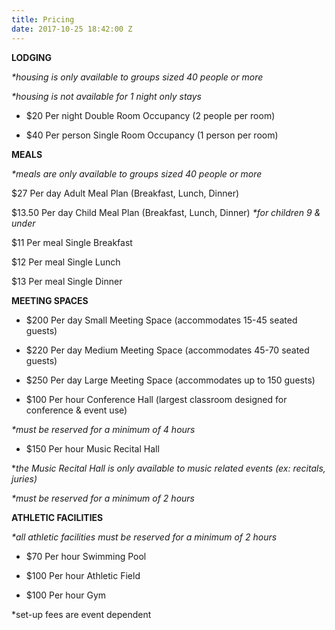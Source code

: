 ```yaml
---
title: Pricing
date: 2017-10-25 18:42:00 Z
---
```



**LODGING**

*\*housing is only available to groups sized 40 people or more*

*\*housing is not available for 1 night only stays*

* $20 Per night Double Room Occupancy (2 people per room)

* $40 Per person Single Room Occupancy (1 person per room)

**MEALS**

*\*meals are only available to groups sized 40 people or more*

\$27 Per day Adult Meal Plan (Breakfast, Lunch, Dinner)

\$13.50 Per day Child Meal Plan (Breakfast, Lunch, Dinner) *\*for children 9 & under*

\$11 Per meal Single Breakfast 

\$12 Per meal Single Lunch

\$13 Per meal Single Dinner

**MEETING SPACES**

* $200 Per day Small Meeting Space (accommodates 15-45 seated guests)

* $220 Per day Medium Meeting Space (accommodates 45-70 seated guests)

* $250 Per day Large Meeting Space (accommodates up to 150 guests)

* $100 Per hour Conference Hall (largest classroom designed for conference & event use)

*\*must be reserved for a minimum of 4 hours*

* $150 Per hour Music Recital Hall

\**the Music Recital Hall is only available to music related events (ex: recitals, juries)*

*\*must be reserved for a minimum of 2 hours*

**ATHLETIC FACILITIES**

*\*all athletic facilities must be reserved for a minimum of 2 hours*

* $70 Per hour Swimming Pool

* $100 Per hour Athletic Field

* $100 Per hour Gym

\*set-up fees are event dependent